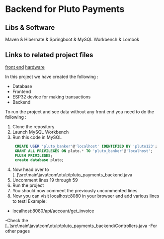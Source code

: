 
# Backend for Pluto Payments

## Libs & Software
Maven & Hibernate & Springboot & MySQL Workbench & Lombok

## Links to related project files
[front end]((https://github.com/lafftale1999/pluto_payments_frontend))
[hardware]((https://github.com/lafftale1999/pluto_payments_hardware))

In this project we have created the following :
- Database
- Frontend
- ESP32 device for making transactions
- Backend

To run the project and see data without any front end you need to do the following :
1. Clone the repository
2. Launch MySQL Workbench
3. Run this code in MySQL
   ```sql
    CREATE USER 'pluto_banker'@'localhost' IDENTIFIED BY 'pluto123';
    GRANT ALL PRIVILEGES ON pluto.* TO 'pluto_banker'@'localhost';
    FLUSH PRIVILEGES;
    create database pluto;
   ```
4. Now head over to [..]\src\main\java\com\otulp\pluto_payments_backend.java
5. Uncomment lines 19 through 59
6. Run the project
7. You should now comment the previously uncommented lines
8. Now you can visit localhost:8080 in your browser and add various lines to test! Example:
  - localhost:8080/api/account/get_invoice

-Check the [..]src\main\java\com\otulp\pluto_payments_backend\Controllers.java
-For other pages
